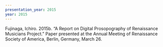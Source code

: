 ```yaml
---
presentation_year: 2015
year: 2015
---
```


Fujinaga, Ichiro. 2015b. “A Report on Digital Prosopography of Renaissance Musicians Project.” Paper presented at the Annual Meeting of Renaissance Society of America, Berlin, Germany, March 26.